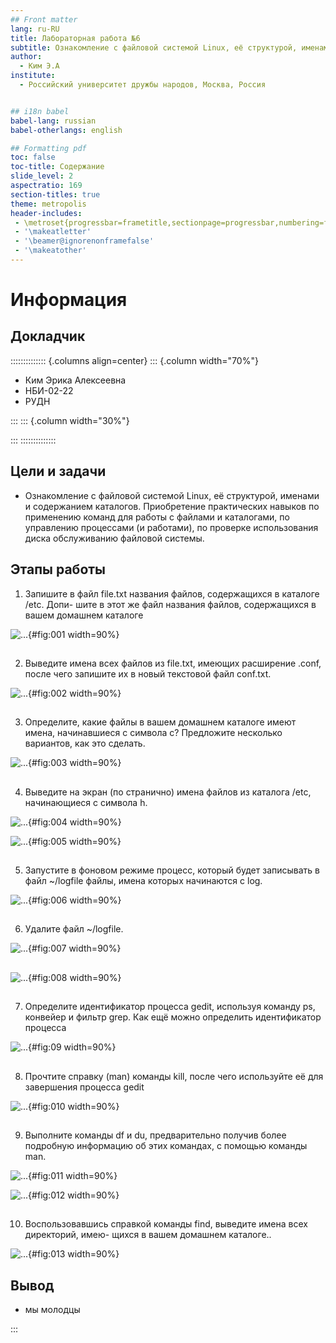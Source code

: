 ```yaml
---
## Front matter
lang: ru-RU
title: Лабораторная работа №6
subtitle: Ознакомление с файловой системой Linux, её структурой, именами и содержанием каталогов. Приобретение практических навыков по применению команд для работы с файлами и каталогами, по управлению процессами (и работами), по проверке использования диска обслуживанию файловой системы.
author:
  - Ким Э.А
institute:
  - Российский университет дружбы народов, Москва, Россия


## i18n babel
babel-lang: russian
babel-otherlangs: english

## Formatting pdf
toc: false
toc-title: Содержание
slide_level: 2
aspectratio: 169
section-titles: true
theme: metropolis
header-includes:
 - \metroset{progressbar=frametitle,sectionpage=progressbar,numbering=fraction}
 - '\makeatletter'
 - '\beamer@ignorenonframefalse'
 - '\makeatother'
---
```


# Информация

## Докладчик

:::::::::::::: {.columns align=center}
::: {.column width="70%"}

  * Ким Эрика Алексеевна 
  * НБИ-02-22
  * РУДН 


:::
::: {.column width="30%"}



:::
::::::::::::::


## Цели и задачи

- Ознакомление с файловой системой Linux, её структурой, именами и содержанием каталогов. Приобретение практических навыков по применению команд для работы с файлами и каталогами, по управлению процессами (и работами), по проверке использования диска обслуживанию файловой системы.

## Этапы работы

1. Запишите в файл file.txt названия файлов, содержащихся в каталоге /etc. Допи-
шите в этот же файл названия файлов, содержащихся в вашем домашнем каталоге

![...](image/1.png){#fig:001 width=90%}

##

2. Выведите имена всех файлов из file.txt, имеющих расширение .conf, после чего
запишите их в новый текстовой файл conf.txt.
 
![...](image/2.png){#fig:002 width=90%}

##

3. Определите, какие файлы в вашем домашнем каталоге имеют имена, начинавшиеся
с символа c? Предложите несколько вариантов, как это сделать.
 
![...](image/3.png){#fig:003 width=90%}

##

4. Выведите на экран (по странично) имена файлов из каталога /etc, начинающиеся
с символа h.
  
![...](image/4.png){#fig:004 width=90%} 

![...](image/5.png){#fig:005 width=90%}

##
  
5. Запустите в фоновом режиме процесс, который будет записывать в файл ~/logfile
файлы, имена которых начинаются с log.

![...](image/6.png){#fig:006 width=90%}

##

6.  Удалите файл ~/logfile.
  
![...](image/7.png){#fig:007 width=90%}

##

![...](image/8.png){#fig:008 width=90%}

##

7. Определите идентификатор процесса gedit, используя команду ps, конвейер и фильтр
grep. Как ещё можно определить идентификатор процесса

![...](image/9.png){#fig:09 width=90%}

##

8. Прочтите справку (man) команды kill, после чего используйте её для завершения
процесса gedit

![...](image/10.png){#fig:010 width=90%}

##

9. Выполните команды df и du, предварительно получив более подробную информацию
об этих командах, с помощью команды man.

![...](image/11.png){#fig:011 width=90%} 

![...](image/12.png){#fig:012 width=90%}

##

10.  Воспользовавшись справкой команды find, выведите имена всех директорий, имею-
щихся в вашем домашнем каталоге..

![...](image/13.png){#fig:013 width=90%}



  
## Вывод 

- мы молодцы 

:::
